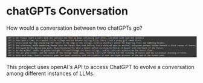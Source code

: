 # chatGPTs Conversation
How would a conversation between two chatGPTs go?

<p align="center">
<img src="Files/Conversation Sample.png" width=900>
</p>

This project uses openAI's API to access ChatGPT to evolve a conversation among different instances of LLMs.